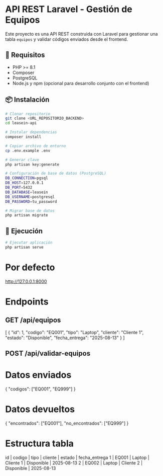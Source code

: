 # API REST Laravel - Gestión de Equipos

Este proyecto es una API REST construida con Laravel para gestionar una tabla `equipos` y validar códigos enviados desde el frontend.

## 🚀 Requisitos
- PHP >= 8.1
- Composer
- PostgreSQL
- Node.js y npm (opcional para desarrollo conjunto con el frontend)

## 📦 Instalación
```bash
# Clonar repositorio
git clone <URL_REPOSITORIO_BACKEND>
cd leasein-api

# Instalar dependencias
composer install

# Copiar archivo de entorno
cp .env.example .env

# Generar clave
php artisan key:generate

# Configuración de base de datos (PostgreSQL)
DB_CONNECTION=pgsql
DB_HOST=127.0.0.1
DB_PORT=5432
DB_DATABASE=leasein
DB_USERNAME=postgresql
DB_PASSWORD=tu_password

# Migrar base de datos
php artisan migrate
```

## 🚀 Ejecución
```bash
# Ejecutar aplicación
php artisan serve
```
# Por defecto 
http://127.0.0.1:8000


# Endpoints
## GET /api/equipos
[
  {
    "id": 1,
    "codigo": "EQ001",
    "tipo": "Laptop",
    "cliente": "Cliente 1",
    "estado": "Disponible",
    "fecha_entrega": "2025-08-13"
  }
]

## POST /api/validar-equipos
# Datos enviados
{
  "codigos": ["EQ001", "EQ999"]
}
# Datos devueltos
{
  "encontrados": ["EQ001"],
  "no_encontrados": ["EQ999"]
}

# Estructura tabla
id | codigo | tipo | cliente | estado | fecha_entrega
1 | EQ001 | Laptop | Cliente 1 | Disponible | 2025-08-13
2 | EQ002 | Laptop | Cliente 2 | Disponible | 2025-08-13
